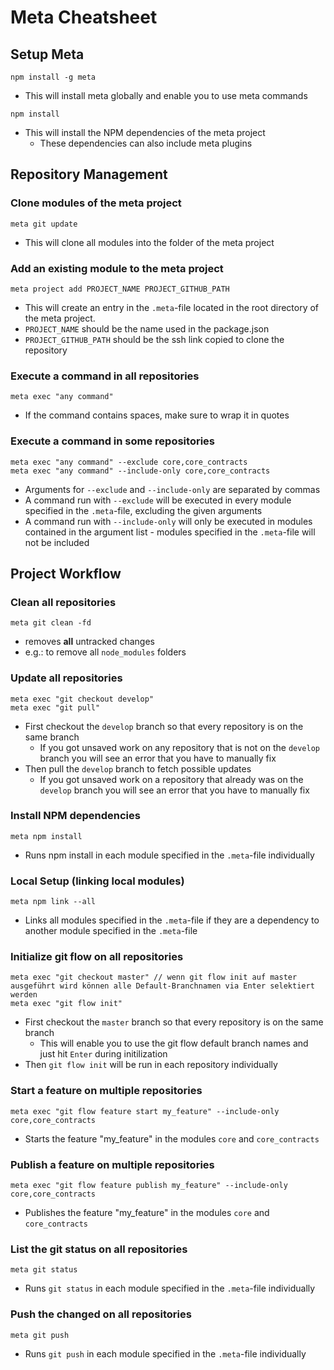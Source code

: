# Meta Cheatsheet

## Setup Meta

```
npm install -g meta
```

* This will install meta globally and enable you to use meta commands

```
npm install
```

* This will install the NPM dependencies of the meta project
  * These dependencies can also include meta plugins

## Repository Management

### Clone modules of the meta project

```
meta git update
```

* This will clone all modules into the folder of the meta project

### Add an existing module to the meta project

```
meta project add PROJECT_NAME PROJECT_GITHUB_PATH
```

* This will create an entry in the `.meta`-file located in the root directory of the meta project.
* `PROJECT_NAME` should be the name used in the package.json
* `PROJECT_GITHUB_PATH` should be the ssh link copied to clone the repository

### Execute a command in **all** repositories

```
meta exec "any command"
```

* If the command contains spaces, make sure to wrap it in quotes

### Execute a command in **some** repositories

```
meta exec "any command" --exclude core,core_contracts
meta exec "any command" --include-only core,core_contracts
```

* Arguments for `--exclude` and `--include-only` are separated by commas
* A command run with `--exclude` will be executed in every module specified in the `.meta`-file, excluding the given arguments 
* A command run with `--include-only` will only be executed in modules contained in the argument list - modules specified in the `.meta`-file will not be included

## Project Workflow

### Clean all repositories

```
meta git clean -fd
```

* removes **all** untracked changes
* e.g.: to remove all `node_modules` folders

### Update all repositories

```
meta exec "git checkout develop"
meta exec "git pull"
```

* First checkout the `develop` branch so that every repository is on the same branch
  * If you got unsaved work on any repository that is not on the `develop` branch you will see an error that you have to manually fix
* Then pull the `develop` branch to fetch possible updates
  * If you got unsaved work on a repository that already was on the `develop` branch you will see an error that you have to manually fix

### Install NPM dependencies

```
meta npm install
```

* Runs npm install in each module specified in the `.meta`-file individually

### Local Setup (linking local modules)

```
meta npm link --all
```

* Links all modules specified in the `.meta`-file if they are a dependency to another module specified in the `.meta`-file

### Initialize git flow on all repositories

```
meta exec "git checkout master" // wenn git flow init auf master ausgeführt wird können alle Default-Branchnamen via Enter selektiert werden
meta exec "git flow init"
```

* First checkout the `master` branch so that every repository is on the same branch
  * This will enable you to use the git flow default branch names and just hit `Enter` during initilization
* Then `git flow init` will be run in each repository individually

### Start a feature on multiple repositories

```
meta exec "git flow feature start my_feature" --include-only core,core_contracts
```

* Starts the feature "my_feature" in the modules `core` and `core_contracts`

### Publish a feature on multiple repositories

```
meta exec "git flow feature publish my_feature" --include-only core,core_contracts
```

* Publishes the feature "my_feature" in the modules `core` and `core_contracts`

### List the git status on all repositories

```
meta git status
```

* Runs `git status` in each module specified in the `.meta`-file individually

### Push the changed on all repositories

```
meta git push
```

* Runs `git push` in each module specified in the `.meta`-file individually